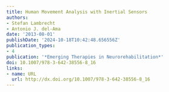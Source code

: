 ```yaml
---
title: Human Movement Analysis with Inertial Sensors
authors:
- Stefan Lambrecht
- Antonio J. del-Ama
date: '2013-08-01'
publishDate: '2024-10-18T10:42:48.656556Z'
publication_types:
- 4
publication: '*Emerging Therapies in Neurorehabilitation*'
doi: 10.1007/978-3-642-38556-8_16
links:
- name: URL
  url: http://dx.doi.org/10.1007/978-3-642-38556-8_16
---
```

